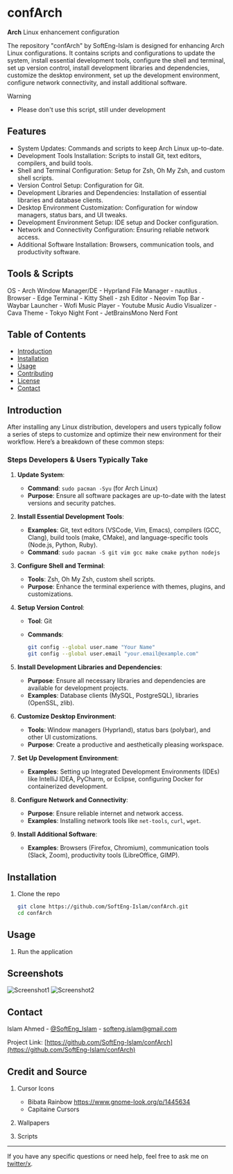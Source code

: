 # confArch

**Arch** Linux enhancement configuration

The repository "confArch" by SoftEng-Islam is designed for enhancing Arch Linux configurations. It contains scripts and configurations to update the system, install essential development tools, configure the shell and terminal, set up version control, install development libraries and dependencies, customize the desktop environment, set up the development environment, configure network connectivity, and install additional software.

> [!WARNING]
>
> - Please don't use this script, still under development
>
## Features

- System Updates: Commands and scripts to keep Arch Linux up-to-date.
- Development Tools Installation: Scripts to install Git, text editors, compilers, and build tools.
- Shell and Terminal Configuration: Setup for Zsh, Oh My Zsh, and custom shell scripts.
- Version Control Setup: Configuration for Git.
- Development Libraries and Dependencies: Installation of essential libraries and database clients.
- Desktop Environment Customization: Configuration for window managers, status bars, and UI tweaks.
- Development Environment Setup: IDE setup and Docker configuration.
- Network and Connectivity Configuration: Ensuring reliable network access.
- Additional Software Installation: Browsers, communication tools, and productivity software.

## Tools & Scripts

OS - Arch
Window Manager/DE - Hyprland
File Manager - nautilus .
Browser - Edge
Terminal - Kitty
Shell - zsh
Editor - Neovim
Top Bar - Waybar
Launcher - Wofi
Music Player - Youtube Music
Audio Visualizer - Cava
Theme - Tokyo Night
Font - JetBrainsMono Nerd Font

## Table of Contents

- [Introduction](#introduction)
- [Installation](#installation)
- [Usage](#usage)
- [Contributing](#contributing)
- [License](#license)
- [Contact](#contact)

## Introduction

After installing any Linux distribution, developers and users typically follow a series of steps to customize and optimize their new environment for their workflow. Here’s a breakdown of these common steps:

### Steps Developers & Users Typically Take

1. **Update System**:
   - **Command**: `sudo pacman -Syu` (for Arch Linux)
   - **Purpose**: Ensure all software packages are up-to-date with the latest versions and security patches.

2. **Install Essential Development Tools**:
   - **Examples**: Git, text editors (VSCode, Vim, Emacs), compilers (GCC, Clang), build tools (make, CMake), and language-specific tools (Node.js, Python, Ruby).
   - **Command**: `sudo pacman -S git vim gcc make cmake python nodejs`

3. **Configure Shell and Terminal**:
   - **Tools**: Zsh, Oh My Zsh, custom shell scripts.
   - **Purpose**: Enhance the terminal experience with themes, plugins, and customizations.

4. **Setup Version Control**:
   - **Tool**: Git
   - **Commands**:

     ```bash
     git config --global user.name "Your Name"
     git config --global user.email "your.email@example.com"
     ```

5. **Install Development Libraries and Dependencies**:
   - **Purpose**: Ensure all necessary libraries and dependencies are available for development projects.
   - **Examples**: Database clients (MySQL, PostgreSQL), libraries (OpenSSL, zlib).

6. **Customize Desktop Environment**:
   - **Tools**: Window managers (Hyprland), status bars (polybar), and other UI customizations.
   - **Purpose**: Create a productive and aesthetically pleasing workspace.

7. **Set Up Development Environment**:
   - **Examples**: Setting up Integrated Development Environments (IDEs) like IntelliJ IDEA, PyCharm, or Eclipse, configuring Docker for containerized development.

8. **Configure Network and Connectivity**:
   - **Purpose**: Ensure reliable internet and network access.
   - **Examples**: Installing network tools like `net-tools`, `curl`, `wget`.

9. **Install Additional Software**:
   - **Examples**: Browsers (Firefox, Chromium), communication tools (Slack, Zoom), productivity tools (LibreOffice, GIMP).

## Installation

1. Clone the repo

   ```sh
   git clone https://github.com/SoftEng-Islam/confArch.git
   cd confArch
   ```

## Usage

1. Run the application

## Screenshots

![Screenshot1](path/to/screenshot1.png)
![Screenshot2](path/to/screenshot2.png)

## Contact

Islam Ahmed - [@SoftEng_Islam](https://x.com/SoftEng_Islam) - <softeng.islam@gmail.com>

Project Link: [https://github.com/SoftEng-Islam/confArch](https://github.com/SoftEng-Islam/confArch)

## Credit and Source

1. Cursor Icons

   - Bibata Rainbow <https://www.gnome-look.org/p/1445634>
   - Capitaine Cursors

2. Wallpapers
3. Scripts

---

If you have any specific questions or need help, feel free to ask me on [twitter/x](https://x.com/SoftEng_Islam).
